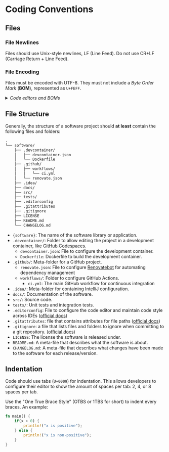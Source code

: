 
# Coding Conventions

## Files

### File Newlines

Files should use Unix-style newlines, LF (Line Feed). Do not use CR+LF (Carriage Return + Line Feed).

### File Encoding

Files must be encoded with UTF-8.
They must not include a *Byte Order Mark* (**BOM**), represented as `U+FEFF`.

<details>
<summary><em>Code editors and BOMs</em></summary>

* **Microsoft Notepad**: Most versions of Microsoft Notepad will always insert a BOM. This no longer happens in the Windows 10 May 2019 Update (Version 1903, build 10.0.18362).[^so-windows-10-notepad-bom] *However*, we do not support Microsoft Notepad as a suggested code editor for writing software.
* **Visual Studio Code**: Visual Studio Code supports [saving files with different encodings](https://code.visualstudio.com/docs/editor/codebasics#_file-encoding-support).
  * To set the default file encoding:
    * Go to "Settings" (`Ctrl + ,` / `Cmd + ,`)
    * Text Editor → Files → Files: Encoding → "UTF-8"
  * To change a file's current encoding:
    * Open Command Palette (`Ctrl + Shift + P` / `Command + Shift + P`)
    * "Change File Encoding" then "Save with Encoding"
    * Select "UTF-8 without BOM (`utf8bom`)"

</details>

## File Structure

Generally, the structure of a software project should **at least** contain the following files and folders:

```txt
.
└── software/
    ├── .devcontainer/
    │   ├── devcontainer.json
    │   └── Dockerfile
    ├── .github/
    │   ├── workflows/
    │   │   └── ci.yml
    │   └── renovate.json
    ├── .idea/
    ├── docs/
    ├── src/
    ├── tests/
    ├── .editorconfig
    ├── .gitattributes
    ├── .gitignore
    ├── LICENSE
    ├── README.md
    └── CHANGELOG.md
```

* `{software}`: The name of the software library or application.
* `.devcontainer/`: Folder to allow editing the project in a development container, like [GitHub Codespaces](https://docs.github.com/en/codespaces).
  * `devcontainer.json`: File to configure the development container.
  * `Dockerfile`: Dockerfile to build the development container.
* `.github/`: Meta-folder for a GitHub project.
  * `renovate.json`: File to configure [Renovatebot](https://docs.renovatebot.com/) for automating dependency management
  * `workflows/`: Folder to configure GitHub Actions.
    * `ci.yml`: The main GitHub workflow for continuous integration
* `.idea/`: Meta-folder for containing IntelliJ configuration.
* `docs/`: Documentation of the software.
* `src/`: Source code.
* `tests/`: Unit tests and integration tests.
* `.editorconfig`: File to configure the code editor and maintain code style across IDEs ([official docs](https://editorconfig.org/))
* `.gitattributes`: file that contains attributes for file paths ([official docs](https://git-scm.com/docs/gitattributes))
* `.gitignore`: a file that lists files and folders to ignore when committing to a git repository. ([official docs](https://git-scm.com/docs/gitignore))
* `LICENSE`: The license the software is released under.
* `README.md`: A meta-file that describes what the software is about.
* `CHANGELOG.md`: A meta-file that describes what changes have been made to the software for each release/version.

## Indentation

Code should use tabs (`U+0009`) for indentation. This allows developers to configure their editor to show the amount of spaces per tab: 2, 4, or 8 spaces per tab.

Use the "One True Brace Style" (OTBS or 1TBS for short) to indent every braces. An example:

```rust
fn main() {
    if(x > 0) {
        println!("x is positive");
    } else {
        println!("x is non-positive");
    }
}
```
